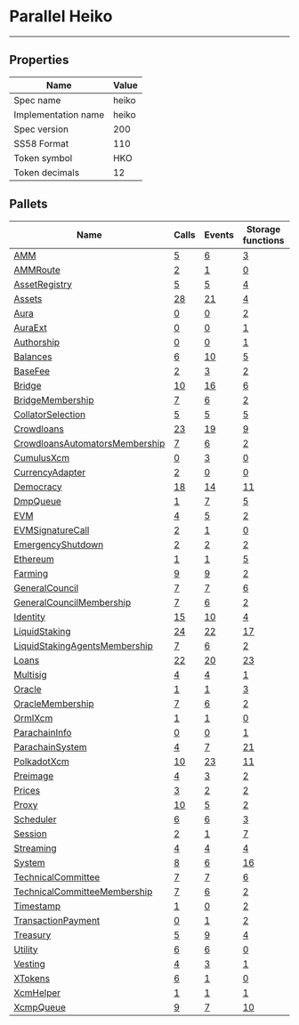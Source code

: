# Parallel Heiko

---------

## Properties
| Name | Value |
| -------- | -------- |
| Spec name     | heiko     |
| Implementation name     | heiko     |
| Spec version     | 200     |
| SS58 Format     | 110     |
| Token symbol      | HKO     |
| Token decimals      | 12     |

## Pallets
| Name | Calls | Events | Storage functions | Constants | Errors |
| -------- | -------- | -------- | -------- | -------- | -------- |
| [AMM](amm.md) | [5](amm.md#calls) | [6](amm.md#events) | [3](amm.md#storage-functions) | [6](amm.md#constants) | [11](amm.md#errors) |
| [AMMRoute](ammroute.md) | [2](ammroute.md#calls) | [1](ammroute.md#events) | [0](ammroute.md#storage-functions) | [3](ammroute.md#constants) | [9](ammroute.md#errors) |
| [AssetRegistry](assetregistry.md) | [5](assetregistry.md#calls) | [5](assetregistry.md#events) | [4](assetregistry.md#storage-functions) | [0](assetregistry.md#constants) | [2](assetregistry.md#errors) |
| [Assets](assets.md) | [28](assets.md#calls) | [21](assets.md#events) | [4](assets.md#storage-functions) | [7](assets.md#constants) | [19](assets.md#errors) |
| [Aura](aura.md) | [0](aura.md#calls) | [0](aura.md#events) | [2](aura.md#storage-functions) | [0](aura.md#constants) | [0](aura.md#errors) |
| [AuraExt](auraext.md) | [0](auraext.md#calls) | [0](auraext.md#events) | [1](auraext.md#storage-functions) | [0](auraext.md#constants) | [0](auraext.md#errors) |
| [Authorship](authorship.md) | [0](authorship.md#calls) | [0](authorship.md#events) | [1](authorship.md#storage-functions) | [0](authorship.md#constants) | [0](authorship.md#errors) |
| [Balances](balances.md) | [6](balances.md#calls) | [10](balances.md#events) | [5](balances.md#storage-functions) | [3](balances.md#constants) | [8](balances.md#errors) |
| [BaseFee](basefee.md) | [2](basefee.md#calls) | [3](basefee.md#events) | [2](basefee.md#storage-functions) | [0](basefee.md#constants) | [0](basefee.md#errors) |
| [Bridge](bridge.md) | [10](bridge.md#calls) | [16](bridge.md#events) | [6](bridge.md#storage-functions) | [8](bridge.md#constants) | [14](bridge.md#errors) |
| [BridgeMembership](bridgemembership.md) | [7](bridgemembership.md#calls) | [6](bridgemembership.md#events) | [2](bridgemembership.md#storage-functions) | [0](bridgemembership.md#constants) | [3](bridgemembership.md#errors) |
| [CollatorSelection](collatorselection.md) | [5](collatorselection.md#calls) | [5](collatorselection.md#events) | [5](collatorselection.md#storage-functions) | [0](collatorselection.md#constants) | [10](collatorselection.md#errors) |
| [Crowdloans](crowdloans.md) | [23](crowdloans.md#calls) | [19](crowdloans.md#events) | [9](crowdloans.md#storage-functions) | [10](crowdloans.md#constants) | [19](crowdloans.md#errors) |
| [CrowdloansAutomatorsMembership](crowdloansautomatorsmembership.md) | [7](crowdloansautomatorsmembership.md#calls) | [6](crowdloansautomatorsmembership.md#events) | [2](crowdloansautomatorsmembership.md#storage-functions) | [0](crowdloansautomatorsmembership.md#constants) | [3](crowdloansautomatorsmembership.md#errors) |
| [CumulusXcm](cumulusxcm.md) | [0](cumulusxcm.md#calls) | [3](cumulusxcm.md#events) | [0](cumulusxcm.md#storage-functions) | [0](cumulusxcm.md#constants) | [0](cumulusxcm.md#errors) |
| [CurrencyAdapter](currencyadapter.md) | [2](currencyadapter.md#calls) | [0](currencyadapter.md#events) | [0](currencyadapter.md#storage-functions) | [1](currencyadapter.md#constants) | [1](currencyadapter.md#errors) |
| [Democracy](democracy.md) | [18](democracy.md#calls) | [14](democracy.md#events) | [11](democracy.md#storage-functions) | [12](democracy.md#constants) | [23](democracy.md#errors) |
| [DmpQueue](dmpqueue.md) | [1](dmpqueue.md#calls) | [7](dmpqueue.md#events) | [5](dmpqueue.md#storage-functions) | [0](dmpqueue.md#constants) | [2](dmpqueue.md#errors) |
| [EVM](evm.md) | [4](evm.md#calls) | [5](evm.md#events) | [2](evm.md#storage-functions) | [0](evm.md#constants) | [11](evm.md#errors) |
| [EVMSignatureCall](evmsignaturecall.md) | [2](evmsignaturecall.md#calls) | [1](evmsignaturecall.md#events) | [0](evmsignaturecall.md#storage-functions) | [4](evmsignaturecall.md#constants) | [3](evmsignaturecall.md#errors) |
| [EmergencyShutdown](emergencyshutdown.md) | [2](emergencyshutdown.md#calls) | [2](emergencyshutdown.md#events) | [2](emergencyshutdown.md#storage-functions) | [0](emergencyshutdown.md#constants) | [0](emergencyshutdown.md#errors) |
| [Ethereum](ethereum.md) | [1](ethereum.md#calls) | [1](ethereum.md#events) | [5](ethereum.md#storage-functions) | [0](ethereum.md#constants) | [2](ethereum.md#errors) |
| [Farming](farming.md) | [9](farming.md#calls) | [9](farming.md#events) | [2](farming.md#storage-functions) | [4](farming.md#constants) | [14](farming.md#errors) |
| [GeneralCouncil](generalcouncil.md) | [7](generalcouncil.md#calls) | [7](generalcouncil.md#events) | [6](generalcouncil.md#storage-functions) | [0](generalcouncil.md#constants) | [10](generalcouncil.md#errors) |
| [GeneralCouncilMembership](generalcouncilmembership.md) | [7](generalcouncilmembership.md#calls) | [6](generalcouncilmembership.md#events) | [2](generalcouncilmembership.md#storage-functions) | [0](generalcouncilmembership.md#constants) | [3](generalcouncilmembership.md#errors) |
| [Identity](identity.md) | [15](identity.md#calls) | [10](identity.md#events) | [4](identity.md#storage-functions) | [6](identity.md#constants) | [18](identity.md#errors) |
| [LiquidStaking](liquidstaking.md) | [24](liquidstaking.md#calls) | [22](liquidstaking.md#events) | [17](liquidstaking.md#storage-functions) | [19](liquidstaking.md#constants) | [20](liquidstaking.md#errors) |
| [LiquidStakingAgentsMembership](liquidstakingagentsmembership.md) | [7](liquidstakingagentsmembership.md#calls) | [6](liquidstakingagentsmembership.md#events) | [2](liquidstakingagentsmembership.md#storage-functions) | [0](liquidstakingagentsmembership.md#constants) | [3](liquidstakingagentsmembership.md#errors) |
| [Loans](loans.md) | [22](loans.md#calls) | [20](loans.md#events) | [23](loans.md#storage-functions) | [3](loans.md#constants) | [29](loans.md#errors) |
| [Multisig](multisig.md) | [4](multisig.md#calls) | [4](multisig.md#events) | [1](multisig.md#storage-functions) | [3](multisig.md#constants) | [14](multisig.md#errors) |
| [Oracle](oracle.md) | [1](oracle.md#calls) | [1](oracle.md#events) | [3](oracle.md#storage-functions) | [2](oracle.md#constants) | [2](oracle.md#errors) |
| [OracleMembership](oraclemembership.md) | [7](oraclemembership.md#calls) | [6](oraclemembership.md#events) | [2](oraclemembership.md#storage-functions) | [0](oraclemembership.md#constants) | [3](oraclemembership.md#errors) |
| [OrmlXcm](ormlxcm.md) | [1](ormlxcm.md#calls) | [1](ormlxcm.md#events) | [0](ormlxcm.md#storage-functions) | [0](ormlxcm.md#constants) | [3](ormlxcm.md#errors) |
| [ParachainInfo](parachaininfo.md) | [0](parachaininfo.md#calls) | [0](parachaininfo.md#events) | [1](parachaininfo.md#storage-functions) | [0](parachaininfo.md#constants) | [0](parachaininfo.md#errors) |
| [ParachainSystem](parachainsystem.md) | [4](parachainsystem.md#calls) | [7](parachainsystem.md#events) | [21](parachainsystem.md#storage-functions) | [0](parachainsystem.md#constants) | [8](parachainsystem.md#errors) |
| [PolkadotXcm](polkadotxcm.md) | [10](polkadotxcm.md#calls) | [23](polkadotxcm.md#events) | [11](polkadotxcm.md#storage-functions) | [0](polkadotxcm.md#constants) | [20](polkadotxcm.md#errors) |
| [Preimage](preimage.md) | [4](preimage.md#calls) | [3](preimage.md#events) | [2](preimage.md#storage-functions) | [0](preimage.md#constants) | [6](preimage.md#errors) |
| [Prices](prices.md) | [3](prices.md#calls) | [2](prices.md#events) | [2](prices.md#storage-functions) | [1](prices.md#constants) | [0](prices.md#errors) |
| [Proxy](proxy.md) | [10](proxy.md#calls) | [5](proxy.md#events) | [2](proxy.md#storage-functions) | [6](proxy.md#constants) | [8](proxy.md#errors) |
| [Scheduler](scheduler.md) | [6](scheduler.md#calls) | [6](scheduler.md#events) | [3](scheduler.md#storage-functions) | [2](scheduler.md#constants) | [5](scheduler.md#errors) |
| [Session](session.md) | [2](session.md#calls) | [1](session.md#events) | [7](session.md#storage-functions) | [0](session.md#constants) | [5](session.md#errors) |
| [Streaming](streaming.md) | [4](streaming.md#calls) | [4](streaming.md#events) | [4](streaming.md#storage-functions) | [5](streaming.md#constants) | [15](streaming.md#errors) |
| [System](system.md) | [8](system.md#calls) | [6](system.md#events) | [16](system.md#storage-functions) | [6](system.md#constants) | [6](system.md#errors) |
| [TechnicalCommittee](technicalcommittee.md) | [7](technicalcommittee.md#calls) | [7](technicalcommittee.md#events) | [6](technicalcommittee.md#storage-functions) | [0](technicalcommittee.md#constants) | [10](technicalcommittee.md#errors) |
| [TechnicalCommitteeMembership](technicalcommitteemembership.md) | [7](technicalcommitteemembership.md#calls) | [6](technicalcommitteemembership.md#events) | [2](technicalcommitteemembership.md#storage-functions) | [0](technicalcommitteemembership.md#constants) | [3](technicalcommitteemembership.md#errors) |
| [Timestamp](timestamp.md) | [1](timestamp.md#calls) | [0](timestamp.md#events) | [2](timestamp.md#storage-functions) | [1](timestamp.md#constants) | [0](timestamp.md#errors) |
| [TransactionPayment](transactionpayment.md) | [0](transactionpayment.md#calls) | [1](transactionpayment.md#events) | [2](transactionpayment.md#storage-functions) | [1](transactionpayment.md#constants) | [0](transactionpayment.md#errors) |
| [Treasury](treasury.md) | [5](treasury.md#calls) | [9](treasury.md#events) | [4](treasury.md#storage-functions) | [7](treasury.md#constants) | [5](treasury.md#errors) |
| [Utility](utility.md) | [6](utility.md#calls) | [6](utility.md#events) | [0](utility.md#storage-functions) | [1](utility.md#constants) | [1](utility.md#errors) |
| [Vesting](vesting.md) | [4](vesting.md#calls) | [3](vesting.md#events) | [1](vesting.md#storage-functions) | [1](vesting.md#constants) | [6](vesting.md#errors) |
| [XTokens](xtokens.md) | [6](xtokens.md#calls) | [1](xtokens.md#events) | [0](xtokens.md#storage-functions) | [2](xtokens.md#constants) | [19](xtokens.md#errors) |
| [XcmHelper](xcmhelper.md) | [1](xcmhelper.md#calls) | [1](xcmhelper.md#events) | [1](xcmhelper.md#storage-functions) | [5](xcmhelper.md#constants) | [6](xcmhelper.md#errors) |
| [XcmpQueue](xcmpqueue.md) | [9](xcmpqueue.md#calls) | [7](xcmpqueue.md#events) | [10](xcmpqueue.md#storage-functions) | [0](xcmpqueue.md#constants) | [5](xcmpqueue.md#errors) |